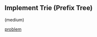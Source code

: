 ## Implement Trie (Prefix Tree)
(medium)

<a href="https://leetcode.com/problems/implement-trie-prefix-tree/">problem</a>
